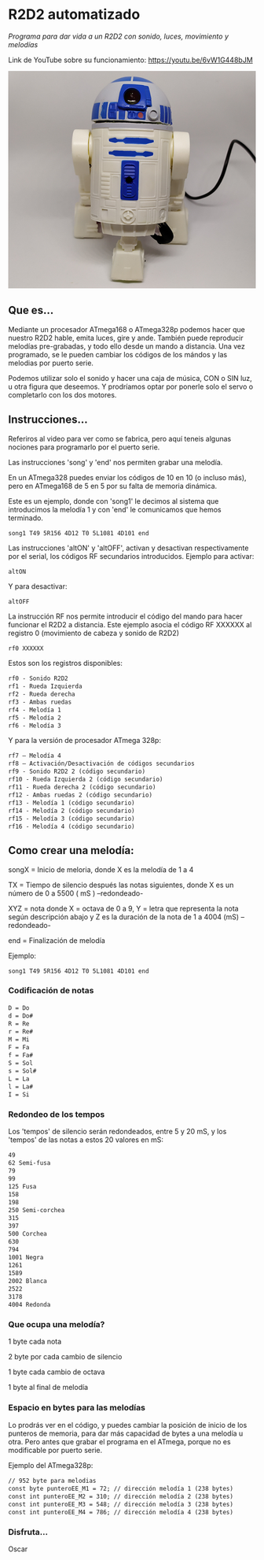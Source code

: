 # R2D2 automatizado

_Programa para dar vida a un R2D2 con sonido, luces, movimiento y melodías_

Link de YouTube sobre su funcionamiento:  https://youtu.be/6vW1G448bJM


![R2D2](https://github.com/OscarCalero/R2D2_animado/blob/main/R2D2.png?raw=true)

## Que es...
Mediante un procesador ATmega168 o ATmega328p podemos hacer que nuestro R2D2 hable, emita luces, gire y ande. También puede reproducir melodías pre-grabadas, y todo ello desde un mando a distancia. Una vez programado, se le pueden cambiar los códigos de los mándos y las melodias por puerto serie.

Podemos utilizar solo el sonido y hacer una caja de música, CON o SIN luz, u otra figura que deseemos. Y prodríamos optar por ponerle solo el servo o completarlo con los dos motores.


## Instrucciones...

Referiros al video para ver como se fabrica, pero aquí teneis algunas nociones para programarlo por el puerto serie.

Las instrucciones 'song' y 'end' nos permiten grabar una melodía.

En un ATmega328 puedes enviar los códigos de 10 en 10 (o incluso más), pero en ATmega168 de 5 en 5 por su falta de memoria dinámica.

Este es un ejemplo, donde con 'song1' le decimos al sistema que introducimos la melodía 1 y con 'end' le comunicamos que hemos terminado.

```
song1 T49 5R156 4D12 T0 5L1081 4D101 end 
```

Las instrucciones 'altON' y 'altOFF', activan y desactivan respectivamente por el serial, los códigos RF secundarios introducidos. Ejemplo para activar:
```
altON
```
Y para desactivar:
```
altOFF
```

La instrucción RF nos permite introducir el código del mando para hacer funcionar el R2D2 a distancia.
Este ejemplo asocia el código RF XXXXXX al registro 0 (movimiento de cabeza y sonido de R2D2)
```
rf0 XXXXXX 
```

Estos son los registros disponibles:
```
rf0 - Sonido R2D2
rf1 - Rueda Izquierda
rf2 - Rueda derecha
rf3 - Ambas ruedas
rf4 - Melodía 1
rf5 - Melodía 2
rf6 - Melodía 3
```

Y para la versión de procesador ATmega 328p:
```
rf7 – Melodía 4
rf8 – Activación/Desactivación de códigos secundarios
rf9 - Sonido R2D2 2 (código secundario)
rf10 - Rueda Izquierda 2 (código secundario)
rf11 - Rueda derecha 2 (código secundario)
rf12 - Ambas ruedas 2 (código secundario)
rf13 - Melodía 1 (código secundario)
rf14 - Melodía 2 (código secundario)
rf15 - Melodía 3 (código secundario)
rf16 - Melodía 4 (código secundario)
```

## Como crear una melodía:
songX  = Inicio de meloria, donde X es la melodía de 1 a 4

TX = Tiempo de silencio después las notas siguientes, donde X es un número de 0 a 5500 ( mS ) –redondeado-

XYZ = nota donde X = octava de 0 a 9, Y = letra que representa la nota según descripción abajo y Z es la duración de la nota de 1 a 4004  (mS) –redondeado-

end  = Finalización de melodía

Ejemplo:
```
song1 T49 5R156 4D12 T0 5L1081 4D101 end 
```

### Codificación de notas
```
D = Do
d = Do#
R = Re
r = Re#
M = Mi
F = Fa
f = Fa#
S = Sol
s = Sol#
L = La
l = La#
I = Si
```

### Redondeo de los tempos
Los 'tempos' de silencio serán redondeados, entre 5 y 20 mS, y los 'tempos' de las notas a estos 20 valores en mS:
```
49	
62 Semi-fusa
79	
99	
125 Fusa
158	
198	
250 Semi-corchea
315	
397
500 Corchea
630	
794	
1001 Negra
1261	
1589	
2002 Blanca
2522	
3178	
4004 Redonda
```

### Que ocupa una melodía?
1 byte cada nota

2 byte por cada cambio de silencio

1 byte cada cambio de octava

1 byte al final de melodía

### Espacio en bytes para las melodías
Lo prodrás ver en el código, y puedes cambiar la posición de inicio de los punteros de memoria, para dar más capacidad de bytes a una melodía u otra. Pero antes que grabar el programa en el ATmega, porque no es modificable por puerto serie.

Ejemplo del ATmega328p:
```
// 952 byte para melodias
const byte punteroEE_M1 = 72; // dirección melodía 1 (238 bytes)
const int punteroEE_M2 = 310; // dirección melodía 2 (238 bytes)
const int punteroEE_M3 = 548; // dirección melodía 3 (238 bytes)
const int punteroEE_M4 = 786; // dirección melodía 4 (238 bytes)
```

### Disfruta...

Oscar


